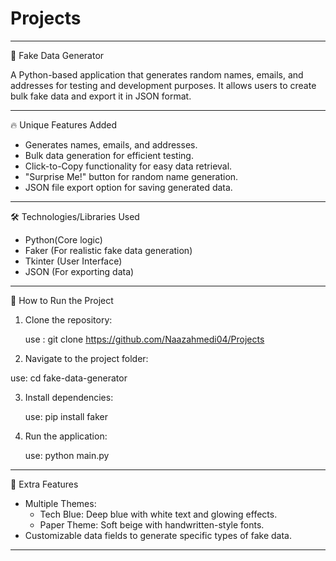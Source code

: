 # Projects
---

📌 Fake Data Generator  

A Python-based application that generates random names, emails, and addresses for testing and development purposes. It allows users to create bulk fake data and export it in JSON format.  

---

🔥 Unique Features Added  
- Generates names, emails, and addresses.  
- Bulk data generation for efficient testing.  
- Click-to-Copy functionality for easy data retrieval.  
- "Surprise Me!" button for random name generation.  
- JSON file export option for saving generated data.  

---

🛠️ Technologies/Libraries Used  
- Python(Core logic)  
- Faker (For realistic fake data generation)  
- Tkinter (User Interface)  
- JSON (For exporting data)  

---
 🚀 How to Run the Project  
1. Clone the repository:
   
   use : git clone https://github.com/Naazahmedi04/Projects
   
2. Navigate to the project folder:  
   
  use: cd fake-data-generator

3. Install dependencies:  
 
   use: pip install faker

4. Run the application:  
  
   use: python main.py
   
---

🤖 Extra Features  
- Multiple Themes: 
  - Tech Blue: Deep blue with white text and glowing effects.  
  - Paper Theme: Soft beige with handwritten-style fonts.  
- Customizable data fields to generate specific types of fake data.  

---
